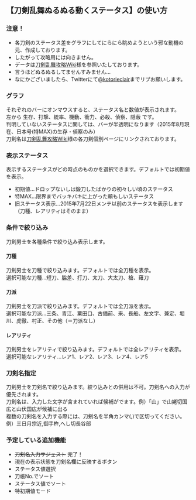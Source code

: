 ## 【刀剣乱舞ぬるぬる動くステータス】の使い方

### 注意！
* 各刀剣のステータス差をグラフにしてにらにら眺めようという邪な動機の元、作成しております。
* したがって攻略用には向きません。
* データは[刀剣乱舞攻略Wiki](http://wikiwiki.jp/toulove/)様を参照いたしております。
* 言うほどぬるぬるしてませんすみません…
* なにかございましたら、Twitterにて[@kotorieclair](https://twitter.com/intent/tweet?text=@kotorieclair)までリプお願いします。

### グラフ
それぞれのバーにオンマウスすると、ステータス名と数値が表示されます。  
左から 生存、打撃、統率、機動、衝力、必殺、偵察、隠蔽 です。  
判明していないステータスに関しては、バーが半透明になります（2015年8月現在、日本号(特MAX)の生存・偵察のみ）  
刀剣名は[刀剣乱舞攻略Wiki](http://wikiwiki.jp/toulove/)様の各刀剣個別ページにリンクされております。  

### 表示ステータス
表示するステータスがどの時点のものかを選択できます。デフォルトでは初期値を表示。
* 初期値…ドロップないしは鍛刀したばかりの初々しい頃のステータス
* 特MAX…限界までバッキバキに上がった頼もしいステータス
* 旧ステータス表示…2015年7月22日メンテ以前のステータスを表示します（刀種、レアリティはそのまま）

### 条件で絞り込み
刀剣男士を各種条件で絞り込み表示します。  

#### 刀種
刀剣男士を刀種で絞り込みます。デフォルトでは全刀種を表示。  
選択可能な刀種…短刀、脇差、打刀、太刀、大太刀、槍、薙刀  

#### 刀派
刀剣男士を刀派で絞り込みます。デフォルトでは全刀派を表示。  
選択可能な刀派…三条、青江、粟田口、古備前、来、長船、左文字、兼定、堀川、虎徹、村正、その他（＝刀派なし）  

#### レアリティ
刀剣男士をレアリティで絞り込みます。デフォルトでは全レアリティを表示。  
選択可能なレアリティ…レア1、レア2、レア3、レア4、レア5  

### 刀剣名指定
刀剣男士を刀剣名で絞り込みます。絞り込みとの併用は不可。刀剣名への入力が優先されます。  
刀剣名は、入力した文字が含まれていれば候補がでます。例）「山」で山姥切国広と山伏国広が候補に出る  
複数の刀剣名を入力する際には、刀剣名を半角カンマ(,)で区切ってください。例）三日月宗近,御手杵,へし切長谷部  

### 予定している追加機能
* ~~刀剣名入力サジェスト~~ 完了！
* 現在の表示状態を刀剣名欄に反映するボタン
* ステータス値選択
* 刀帳No.でソート
* ステータス値でソート
* 特初期値モード

